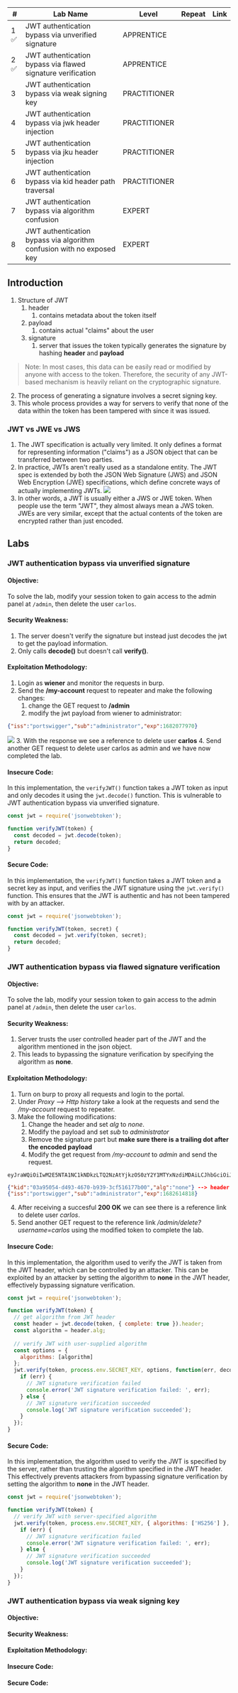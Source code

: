 | #   | Lab Name                                                              | Level        | Repeat | Link |
| --- | --------------------------------------------------------------------- | ------------ | ------ | ---- |
| 1 ✅  | JWT authentication bypass via unverified signature                    | APPRENTICE   |        |      |
| 2 ✅  | JWT authentication bypass via flawed signature verification           | APPRENTICE   |        |      |
| 3   | JWT authentication bypass via weak signing key                        | PRACTITIONER |        |      |
| 4   | JWT authentication bypass via jwk header injection                    | PRACTITIONER |        |      |
| 5   | JWT authentication bypass via jku header injection                    | PRACTITIONER |        |      |
| 6   | JWT authentication bypass via kid header path traversal               | PRACTITIONER |        |      |
| 7   | JWT authentication bypass via algorithm confusion                     | EXPERT       |        |      |
| 8   | JWT authentication bypass via algorithm confusion with no exposed key | EXPERT       |        |      |


## Introduction
1. Structure of JWT
	1. header
		1. contains metadata about the token itself
	2. payload
		1. contains actual "claims" about the user
	3. signature
		1. server that issues the token typically generates the signature by hashing **header** and **payload** 
> Note: In most cases, this data can be easily read or modified by anyone with access to the token. Therefore, the security of any JWT-based mechanism is heavily reliant on the cryptographic signature.

2. The process of generating a signature involves a secret signing key. 
3. This whole process provides a way for servers to verify that none of the data within the token has been tampered with since it was issued.

### JWT vs JWE vs JWS
1. The JWT specification is actually very limited. It only defines a format for representing information ("claims") as a JSON object that can be transferred between two parties. 
2. In practice, JWTs aren't really used as a standalone entity. The JWT spec is extended by both the JSON Web Signature (JWS) and JSON Web Encryption (JWE) specifications, which define concrete ways of actually implementing JWTs.
![](./Images/0c3b52ffea9b0339ff2d2fae682a4bca.jpg)
3. In other words, a JWT is usually either a JWS or JWE token. When people use the term "JWT", they almost always mean a JWS token. JWEs are very similar, except that the actual contents of the token are encrypted rather than just encoded.

## Labs

### JWT authentication bypass via unverified signature
#### Objective: 
To solve the lab, modify your session token to gain access to the admin panel at `/admin`, then delete the user `carlos`.
#### Security Weakness:
1. The server doesn't verify the signature but instead just decodes the jwt to get the payload information.
2. Only calls **decode()** but doesn't call **verify()**.
#### Exploitation Methodology:
1. Login as **wiener** and monitor the requests in burp.
2. Send the **/my-account** request to repeater and make the following changes:
	1. change the GET request to **/admin**
	2. modify the jwt payload from wiener to administrator:
```json
{"iss":"portswigger","sub":"administrator","exp":1682077970}
```

![](./Images/6b6c449e6c5129cc27f2ed3778a1726e.png)
3. With the response we see a reference to delete user **carlos**
4. Send another GET request to delete user carlos as admin and we have now completed the lab. 
#### Insecure Code:
In this implementation, the `verifyJWT()` function takes a JWT token as input and only decodes it using the `jwt.decode()` function. This is vulnerable to JWT authentication bypass via unverified signature.
```javascript
const jwt = require('jsonwebtoken');

function verifyJWT(token) {
  const decoded = jwt.decode(token);
  return decoded;
}
```
#### Secure Code:
In this implementation, the `verifyJWT()` function takes a JWT token and a secret key as input, and verifies the JWT signature using the `jwt.verify()` function. This ensures that the JWT is authentic and has not been tampered with by an attacker.
```javascript
const jwt = require('jsonwebtoken');

function verifyJWT(token, secret) {
  const decoded = jwt.verify(token, secret);
  return decoded;
}
```

### JWT authentication bypass via flawed signature verification
#### Objective:
To solve the lab, modify your session token to gain access to the admin panel at `/admin`, then delete the user `carlos`.
#### Security Weakness:
1. Server trusts the user controlled header part of the JWT and the algorithm mentioned in the json object. 
2. This leads to bypassing the signature verification by specifying the algorithm as **none**.
#### Exploitation Methodology:
1. Turn on burp to proxy all requests and login to the portal. 
2. Under *Proxy --> Http history* take a look at the requests and send the */my-account* request to repeater.
3. Make the following modifications:
	1. Change the header and set *alg* to *none*.
	2. Modify the payload and set *sub* to *administrator*
	3. Remove the signature part but **make sure there is a trailing dot after the encoded payload**
	4. Modify the get request from */my-account* to *admin* and send the request. 
```base64
eyJraWQiOiIwM2E5NTA1NC1kNDkzLTQ2NzAtYjkzOS0zY2Y1MTYxNzdiMDAiLCJhbGciOiJub25lIn0%3d.eyJpc3MiOiJwb3J0c3dpZ2dlciIsInN1YiI6ImFkbWluaXN0cmF0b3IiLCJleHAiOjE2ODI2MTQ4MTh9.
```
```json
{"kid":"03a95054-d493-4670-b939-3cf516177b00","alg":"none"} --> header
{"iss":"portswigger","sub":"administrator","exp":1682614818}
```
4. After receiving a succesful **200 OK** we can see there is a reference link to delete user *carlos*.
5. Send another GET request to the reference link */admin/delete?username=carlos*  using the modified token to complete the lab. 
#### Insecure Code:
In this implementation, the algorithm used to verify the JWT is taken from the JWT header, which can be controlled by an attacker. This can be exploited by an attacker by setting the algorithm to **none** in the JWT header, effectively bypassing signature verification.
```javascript
const jwt = require('jsonwebtoken');

function verifyJWT(token) {
  // get algorithm from JWT header
  const header = jwt.decode(token, { complete: true }).header;
  const algorithm = header.alg;
  
  // verify JWT with user-supplied algorithm
  const options = {
    algorithms: [algorithm]
  };
  jwt.verify(token, process.env.SECRET_KEY, options, function(err, decoded) {
    if (err) {
      // JWT signature verification failed
      console.error('JWT signature verification failed: ', err);
    } else {
      // JWT signature verification succeeded
      console.log('JWT signature verification succeeded');
    }
  });
}
```
#### Secure Code:
In this implementation, the algorithm used to verify the JWT is specified by the server, rather than trusting the algorithm specified in the JWT header. This effectively prevents attackers from bypassing signature verification by setting the algorithm to **none** in the JWT header.
```javascript
const jwt = require('jsonwebtoken');

function verifyJWT(token) {
  // verify JWT with server-specified algorithm
  jwt.verify(token, process.env.SECRET_KEY, { algorithms: ['HS256'] }, function(err, decoded) {
    if (err) {
      // JWT signature verification failed
      console.error('JWT signature verification failed: ', err);
    } else {
      // JWT signature verification succeeded
      console.log('JWT signature verification succeeded');
    }
  });
}
```

### JWT authentication bypass via weak signing key
#### Objective:
#### Security Weakness:
#### Exploitation Methodology:
#### Insecure Code:
#### Secure Code:
